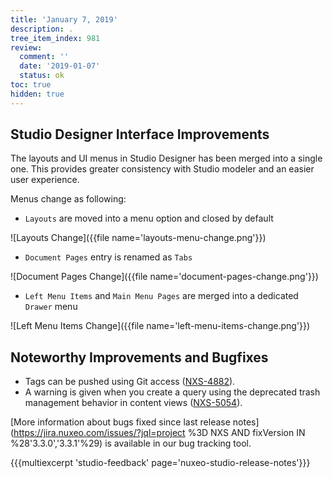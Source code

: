```yaml
---
title: 'January 7, 2019'
description: .
tree_item_index: 981
review:
  comment: ''
  date: '2019-01-07'
  status: ok
toc: true
hidden: true
---
```

<!--
{{! multiexcerpt name='summary-v3-3-1'}}
Studio Designer interface improvements.
{{! /multiexcerpt}}
-->
## Studio Designer Interface Improvements

The layouts and UI menus in Studio Designer has been merged into a single one. This provides greater consistency with Studio modeler and an easier user experience.

Menus change as following:
- `Layouts` are moved into a menu option and closed by default

![Layouts Change]({{file name='layouts-menu-change.png'}})

- `Document Pages` entry is renamed as `Tabs`

![Document Pages Change]({{file name='document-pages-change.png'}})

- `Left Menu Items` and `Main Menu Pages` are merged into a dedicated `Drawer` menu

![Left Menu Items Change]({{file name='left-menu-items-change.png'}})


## Noteworthy Improvements and Bugfixes

- Tags can be pushed using Git access ([NXS-4882](https://jira.nuxeo.com/browse/NXS-4882)).
- A warning is given when you create a query using the deprecated trash management behavior in content views ([NXS-5054](https://jira.nuxeo.com/browse/NXS-5054)).

[More information about bugs fixed since last release notes](https://jira.nuxeo.com/issues/?jql=project %3D NXS AND fixVersion IN %28'3.3.0','3.3.1'%29) is available in our bug tracking tool.

{{{multiexcerpt 'studio-feedback' page='nuxeo-studio-release-notes'}}}
